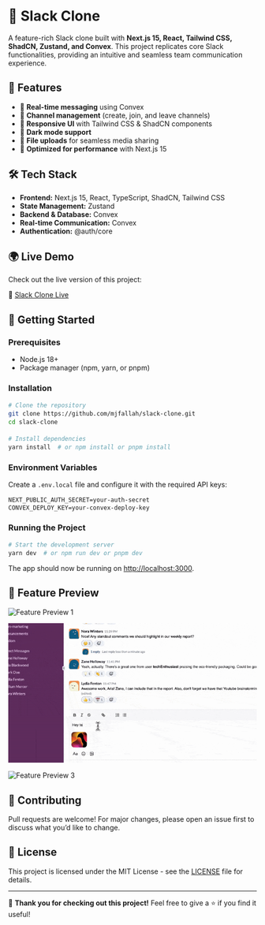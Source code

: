 # 🚀 Slack Clone

A feature-rich Slack clone built with **Next.js 15, React, Tailwind CSS, ShadCN, Zustand, and Convex**. This project replicates core Slack functionalities, providing an intuitive and seamless team communication experience.

## 🌟 Features

- 🔹 **Real-time messaging** using Convex
- 🔹 **Channel management** (create, join, and leave channels)
- 🔹 **Responsive UI** with Tailwind CSS & ShadCN components
- 🔹 **Dark mode support**
- 🔹 **File uploads** for seamless media sharing
- 🔹 **Optimized for performance** with Next.js 15

## 🛠️ Tech Stack

- **Frontend:** Next.js 15, React, TypeScript, ShadCN, Tailwind CSS
- **State Management:** Zustand
- **Backend & Database:** Convex
- **Real-time Communication:** Convex
- **Authentication:** @auth/core

## 🌍 Live Demo

Check out the live version of this project:

🔗 [Slack Clone Live](https://slack-clone-rho-ten.vercel.app)

## 🚀 Getting Started

### Prerequisites

- Node.js 18+
- Package manager (npm, yarn, or pnpm)

### Installation

```sh
# Clone the repository
git clone https://github.com/mjfallah/slack-clone.git
cd slack-clone

# Install dependencies
yarn install  # or npm install or pnpm install
```

### Environment Variables

Create a `.env.local` file and configure it with the required API keys:

```env
NEXT_PUBLIC_AUTH_SECRET=your-auth-secret
CONVEX_DEPLOY_KEY=your-convex-deploy-key
```

### Running the Project

```sh
# Start the development server
yarn dev  # or npm run dev or pnpm dev
```

The app should now be running on [http://localhost:3000](http://localhost:3000).

## 📸 Feature Preview


![Feature Preview 1](./intro1.gif)

![Feature Preview 2](./intro2.gif)

![Feature Preview 3](./intro3.gif)


## 🤝 Contributing

Pull requests are welcome! For major changes, please open an issue first to discuss what you’d like to change.

## 📜 License

This project is licensed under the MIT License - see the [LICENSE](LICENSE) file for details.

---

🎉 **Thank you for checking out this project!** Feel free to give a ⭐ if you find it useful!

